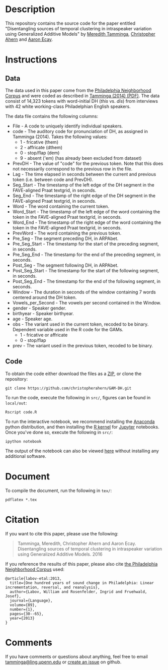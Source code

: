 # Description

This repository contains the source code for the paper entitled 
"Disentangling sources of temporal clustering in intraspeaker variation using Generalized Additive Models"
by [Meredith Tamminga](https://www.meredithtamminga.com), [Christopher Ahern](http://christopherahern.github.io/)
 and [Aaron Ecay](http://www.aaronecay.com).


# Instructions

## Data

The data used in this paper come from the [Philadelphia Neighborhood Corpus](http://fave.ling.upenn.edu/pnc.html)
 and were coded as described in [Tamminga (2014) (PDF)](https://www.meredithtamminga.com/documents/Tamminga-dissertation.pdf). The data consist
of 14,323 tokens with word-initial DH (*this* vs. *dis*) from interviews with 42 white working-class 
Philadelphian English speakers.

The data file contains the following columns:
* File - A code to uniquely identify individual speakers. 
* code - The auditory code for pronunciation of DH, as assigned in Tamminga (2014). Takes the following values:
  * 1 - fricative (them)
  * 2 - affricate (dthem)
  * 0 - stop/flap (dem)
  * 9 - absent ('em) (has already been excluded from dataset)
* PrevDH - The value of "code" for the previous token. Note that this does not necessarily correspond to the previous row in the file.
* Lag - The time elapsed in seconds between the current and previous token (i.e. between code and PrevDH).
* Seg_Start - The timestamp of the left edge of the DH segment in the FAVE-aligned Praat textgrid, in seconds.
* Seg_End - The timestamp of the right edge of the DH segment in the FAVE-aligned Praat textgrid, in seconds.
* Word - The word containing the current token.
* Word_Start - The timestamp of the left edge of the word containing the token in the FAVE-aligned Praat textgrid, in seconds.
* Word_End - The timestamp of the right edge of the word containing the token in the FAVE-aligned Praat textgrid, in seconds.
* PrevWord - The word containing the previous token.
* Pre_Seg - The segment preceding DH, in ARPAbet.
* Pre_Seg_Start - The timestamp for the start of the preceding segment, in seconds.
* Pre_Seg_End - The timestamp for the end of the preceding segment, in seconds.
* Post_Seg - The segment following DH, in ARPAbet.
* Post_Seg_Start - The timestamp for the start of the following segment, in seconds.
* Post_Seg_End - The timestamp for the end of the following segment, in seconds.
* Window - The duration in seconds of the window containing 7 words centered around the DH token.
* Vowels_per_Second - The vowels per second contained in the Window.
* gender - Speaker gender.
* birthyear - Speaker birthyear.
* age - Speaker age.
* obs - The variant used in the current token, recoded to be binary. Dependent variable used in the R code for the GAMs.
  * 1 - fricative or affricate
  * 0 - stop/flap
* prev - The variant used in the previous token, recoded to be binary. 




## Code

To obtain the code either download the files as a [ZIP](https://github.com/christopherahern/GAM-DH/archive/master.zip),
 or clone the repository:

    git clone https://github.com/christopherahern/GAM-DH.git

To run the code, execute the following in `src/`, figures can be found in `local/out`:

    Rscript code.R

To run the interactive notebook, we recommend installing the 
[Anaconda](https://www.continuum.io/downloads) python distribution, and then installing
the [R kernel](https://irkernel.github.io/) for [Jupyter](http://jupyter.org/) notebooks.
Once you've done so, execute the following in `src/`:

    ipython notebook


The output of the notebook can also be viewed
 [here](http://nbviewer.jupyter.org/github/christopherahern/GAM-DH/blob/master/src/code.ipynb)
without installing any additional software. 


# Document

To compile the document, run the following in `tex/`:

    pdflatex *.tex

# Citation

If you want to cite this paper, please use the following:

> Tamminga, Meredith, Christopher Ahern and Aaron Ecay. Disentangling sources of temporal clustering in intraspeaker variation using Generalized Additive Models. 2016

If you reference the results of this paper, please also cite [the Philadelphia Neighborhood Corpus](http://fave.ling.upenn.edu/pnc.html)
 used:


    @article{labov-etal:2013,
      title={One hundred years of sound change in Philadelphia: Linear incrementation, reversal, and reanalysis},
      author={Labov, William and Rosenfelder, Ingrid and Fruehwald, Josef},
      journal={Language},
      volume={89},
      number={1},
      pages={30--65},
      year={2013}
    }


# Comments

If you have comments or questions about anything, feel free to email tamminga@ling.upenn.edu 
or [create an issue](https://github.com/christopherahern/GAM-DH/issues) on github.
